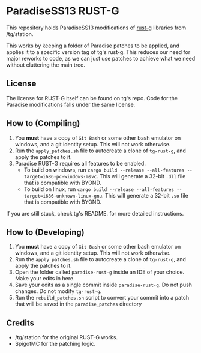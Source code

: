 # ParadiseSS13 RUST-G

This repository holds ParadiseSS13 modifications of [rust-g](https://github.com/tgstation/rust-g) libraries from /tg/station.

This works by keeping a folder of Paradise patches to be applied, and applies it to a specific version tag of tg's rust-g. This reduces our need for major reworks to code, as we can just use patches to achieve what we need without cluttering the main tree.

## License

The license for RUST-G itself can be found on tg's repo. Code for the Paradise modifications falls under the same license.

## How to (Compiling)

1. You **must** have a copy of `Git Bash` or some other bash emulator on windows, and a git identity setup. This will not work otherwise.
2. Run the `apply_patches.sh` file to autocreate a clone of `tg-rust-g`, and apply the patches to it.
3. Paradise RUST-G requires all features to be enabled.
    - To build on windows, run `cargo build --release --all-features --target=i686-pc-windows-msvc`. This will generate a 32-bit `.dll` file that is compatible with BYOND.
    - To build on linux, run `cargo build --release --all-features --target=i686-unknown-linux-gnu`. This will generate a 32-bit `.so` file that is compatible with BYOND.

If you are still stuck, check tg's README. for more detailed instructions.

## How to (Developing)

1. You **must** have a copy of `Git Bash` or some other bash emulator on windows, and a git identity setup. This will not work otherwise.
2. Run the `apply_patches.sh` file to autocreate a clone of `tg-rust-g`, and apply the patches to it.
3. Open the folder called `paradise-rust-g` inside an IDE of your choice. Make your edits in here.
4. Save your edits as a single commit inside `paradise-rust-g`. Do not push changes. Do not modify `tg-rust-g`.
5. Run the `rebuild_patches.sh` script to convert your commit into a patch that will be saved in the `paradise_patches` directory

## Credits

- /tg/station for the original RUST-G works.
- SpigotMC for the patching logic.
